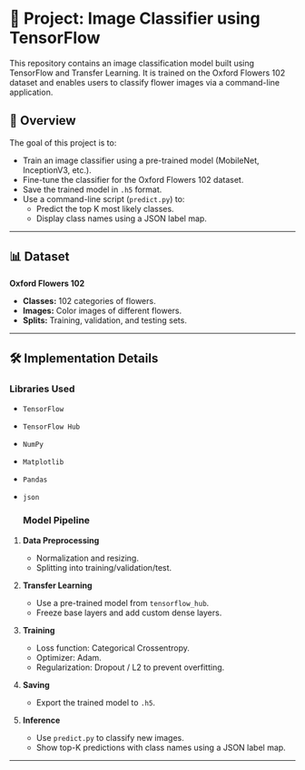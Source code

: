 # 🌸 Project: Image Classifier using TensorFlow

This repository contains an image classification model built using TensorFlow and Transfer Learning. It is trained on the Oxford Flowers 102 dataset and enables users to classify flower images via a command-line application.

## 🌟 Overview
The goal of this project is to:
- Train an image classifier using a pre-trained model (MobileNet, InceptionV3, etc.).
- Fine-tune the classifier for the Oxford Flowers 102 dataset.
- Save the trained model in `.h5` format.
- Use a command-line script (`predict.py`) to:
  - Predict the top K most likely classes.
  - Display class names using a JSON label map.

---

## 📊 Dataset
**Oxford Flowers 102**
- **Classes:** 102 categories of flowers.
- **Images:** Color images of different flowers.
- **Splits:** Training, validation, and testing sets.

---

## 🛠️ Implementation Details

### Libraries Used
- `TensorFlow`
- `TensorFlow Hub`
- `NumPy`
- `Matplotlib`
- `Pandas`
- `json`

  ### Model Pipeline
1. **Data Preprocessing**
   - Normalization and resizing.
   - Splitting into training/validation/test.

2. **Transfer Learning**
   - Use a pre-trained model from `tensorflow_hub`.
   - Freeze base layers and add custom dense layers.

3. **Training**
   - Loss function: Categorical Crossentropy.
   - Optimizer: Adam.
   - Regularization: Dropout / L2 to prevent overfitting.

4. **Saving**
   - Export the trained model to `.h5`.

5. **Inference**
   - Use `predict.py` to classify new images.
   - Show top-K predictions with class names using a JSON label map.

---

